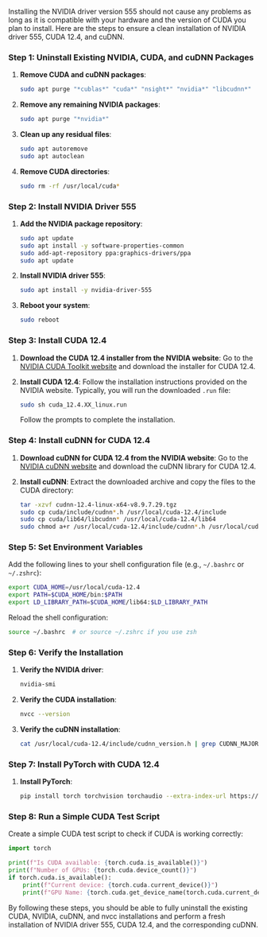 Installing the NVIDIA driver version 555 should not cause any problems as long as it is compatible with your hardware and the version of CUDA you plan to install. Here are the steps to ensure a clean installation of NVIDIA driver 555, CUDA 12.4, and cuDNN.

### Step 1: Uninstall Existing NVIDIA, CUDA, and cuDNN Packages

1. **Remove CUDA and cuDNN packages**:
   ```sh
   sudo apt purge "*cublas*" "cuda*" "nsight*" "nvidia*" "libcudnn*"
   ```

2. **Remove any remaining NVIDIA packages**:
   ```sh
   sudo apt purge "*nvidia*"
   ```

3. **Clean up any residual files**:
   ```sh
   sudo apt autoremove
   sudo apt autoclean
   ```

4. **Remove CUDA directories**:
   ```sh
   sudo rm -rf /usr/local/cuda*
   ```

### Step 2: Install NVIDIA Driver 555

1. **Add the NVIDIA package repository**:
   ```sh
   sudo apt update
   sudo apt install -y software-properties-common
   sudo add-apt-repository ppa:graphics-drivers/ppa
   sudo apt update
   ```

2. **Install NVIDIA driver 555**:
   ```sh
   sudo apt install -y nvidia-driver-555
   ```

3. **Reboot your system**:
   ```sh
   sudo reboot
   ```

### Step 3: Install CUDA 12.4

1. **Download the CUDA 12.4 installer from the NVIDIA website**:
   Go to the [NVIDIA CUDA Toolkit website](https://developer.nvidia.com/cuda-toolkit) and download the installer for CUDA 12.4.

2. **Install CUDA 12.4**:
   Follow the installation instructions provided on the NVIDIA website. Typically, you will run the downloaded `.run` file:

   ```sh
   sudo sh cuda_12.4.XX_linux.run
   ```

   Follow the prompts to complete the installation.

### Step 4: Install cuDNN for CUDA 12.4

1. **Download cuDNN for CUDA 12.4 from the NVIDIA website**:
   Go to the [NVIDIA cuDNN website](https://developer.nvidia.com/cudnn) and download the cuDNN library for CUDA 12.4.

2. **Install cuDNN**:
   Extract the downloaded archive and copy the files to the CUDA directory:

   ```sh
   tar -xzvf cudnn-12.4-linux-x64-v8.9.7.29.tgz
   sudo cp cuda/include/cudnn*.h /usr/local/cuda-12.4/include
   sudo cp cuda/lib64/libcudnn* /usr/local/cuda-12.4/lib64
   sudo chmod a+r /usr/local/cuda-12.4/include/cudnn*.h /usr/local/cuda-12.4/lib64/libcudnn*
   ```

### Step 5: Set Environment Variables

Add the following lines to your shell configuration file (e.g., `~/.bashrc` or `~/.zshrc`):

```sh
export CUDA_HOME=/usr/local/cuda-12.4
export PATH=$CUDA_HOME/bin:$PATH
export LD_LIBRARY_PATH=$CUDA_HOME/lib64:$LD_LIBRARY_PATH
```

Reload the shell configuration:

```sh
source ~/.bashrc  # or source ~/.zshrc if you use zsh
```

### Step 6: Verify the Installation

1. **Verify the NVIDIA driver**:
   ```sh
   nvidia-smi
   ```

2. **Verify the CUDA installation**:
   ```sh
   nvcc --version
   ```

3. **Verify the cuDNN installation**:
   ```sh
   cat /usr/local/cuda-12.4/include/cudnn_version.h | grep CUDNN_MAJOR -A 2
   ```

### Step 7: Install PyTorch with CUDA 12.4

1. **Install PyTorch**:
   ```sh
   pip install torch torchvision torchaudio --extra-index-url https://download.pytorch.org/whl/cu124
   ```

### Step 8: Run a Simple CUDA Test Script

Create a simple CUDA test script to check if CUDA is working correctly:

```python
import torch

print(f"Is CUDA available: {torch.cuda.is_available()}")
print(f"Number of GPUs: {torch.cuda.device_count()}")
if torch.cuda.is_available():
    print(f"Current device: {torch.cuda.current_device()}")
    print(f"GPU Name: {torch.cuda.get_device_name(torch.cuda.current_device())}")
```

By following these steps, you should be able to fully uninstall the existing CUDA, NVIDIA, cuDNN, and nvcc installations and perform a fresh installation of NVIDIA driver 555, CUDA 12.4, and the corresponding cuDNN.